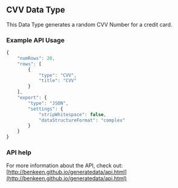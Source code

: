 ## CVV Data Type

This Data Type generates a random CVV Number for a credit card.

### Example API Usage

```javascript
{
    "numRows": 20,
    "rows": [
        {
            "type": "CVV",
            "title": "CVV"
        }
    ],
    "export": {
        "type": "JSON",
        "settings": {
            "stripWhitespace": false,
            "dataStructureFormat": "complex"
        }
    }
}
```
 
### API help

For more information about the API, check out:
[http://benkeen.github.io/generatedata/api.html](http://benkeen.github.io/generatedata/api.html)
